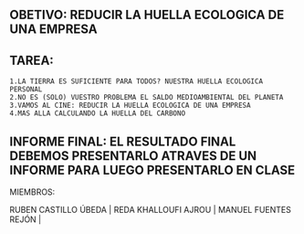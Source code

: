 ## OBETIVO: REDUCIR LA HUELLA ECOLOGICA DE UNA EMPRESA

## TAREA:
    1.LA TIERRA ES SUFICIENTE PARA TODOS? NUESTRA HUELLA ECOLOGICA PERSONAL 
    2.NO ES (SOLO) VUESTRO PROBLEMA EL SALDO MEDIOAMBIENTAL DEL PLANETA
    3.VAMOS AL CINE: REDUCIR LA HUELLA ECOLOGICA DE UNA EMPRESA
    4.MAS ALLA CALCULANDO LA HUELLA DEL CARBONO

## INFORME FINAL: EL RESULTADO FINAL DEBEMOS PRESENTARLO ATRAVES DE UN INFORME PARA LUEGO PRESENTARLO EN CLASE

MIEMBROS:

RUBEN CASTILLO ÚBEDA |
REDA KHALLOUFI AJROU |
MANUEL FUENTES REJÓN |



